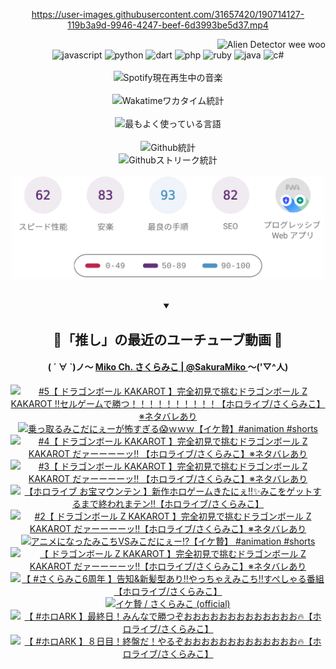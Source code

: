 <!-- START: HERO IMAGE GIF ////////// ////////// ////////// -->
<!-- <img src="@/../assets/img/gaming/ghost-of-tsushima.gif" width="100%"  alt="nellyXinwei's Hero Gif Image"/> -->
<!-- END: HERO IMAGE GIF ////////// ////////// ////////// -->

<div align="center" >  
  
<!-- START:ワンピース 第1015話「ルフィはRED ROCを使う」 -->
<https://user-images.githubusercontent.com/31657420/190714127-119b3a9d-9946-4247-beef-6d3993be5d37.mp4>
<!-- END:ワンピース 第1015話「ルフィはRED ROCを使う」 -->

<!-- START:VISITOR COUNTER -->
<div width="100%" align="right">
<img src="https://komarev.com/ghpvc/?username=nellyXinwei&label=🛸&color=grey&style=for-the-badge&labelcolor=ffffff" alt="Alien Detector wee woo"/>
</div>
<!-- END:VISITOR COUNTER -->

<!-- START: PROGRAMMING LANGUAGES -->
<!-- 色彩 Color Scheme:
#961E3A, #8A0D42, #5A0640, #4F265E, #2B355A, #3E759B, #CC4246,
#BB2649, #AD1052, #700750, #633075, #364270, #4E92C2, #FF5357
Sauce: https://www.webcreatorbox.com/inspiration/pantone-2023
-->

<img src="https://img.shields.io/badge/javascript%20-%23BB2649.svg?&style=for-the-badge&logo=javascript&logoColor=white&labelColor=961E3A" alt="javascript"/>
<img src="https://img.shields.io/badge/python%20-%23AD1052.svg?&style=for-the-badge&logo=python&logoColor=white&labelColor=8A0D42" alt="python" />
<img src="https://img.shields.io/badge/dart%20-%23700750.svg?&style=for-the-badge&logo=dart&logoColor=white&labelColor=5A0640" alt="dart"/>
<img src="https://img.shields.io/badge/php%20-%23633075.svg?&style=for-the-badge&logo=php&logoColor=white&labelColor=4F265E" alt="php"/>
<img src="https://img.shields.io/badge/ruby%20-%23364270.svg?&style=for-the-badge&logo=ruby&logoColor=white&labelColor=2B355A" alt="ruby"/>
<img src="https://img.shields.io/badge/java%20-%234E92C2.svg?&style=for-the-badge&logo=openjdk&logoColor=white&labelColor=3E759B" alt="java"/>
<img src="https://img.shields.io/badge/c%23-%23FF5357.svg?style=for-the-badge&logo=c-sharp&logoColor=white&labelColor=CC4246" alt="c#"/>  
<!-- END: PROGRAMMING LANGUAGES -->

<br>
<br>

<!-- START: MUSIC STATUS -->
  <!-- <a href="https://newojima-gsrs-20220114.vercel.app/api/now-playing?open">
    <img src="https://newojima-gsrs-20220114.vercel.app/api/now-playing" alt="Spotify現在再生中の音楽">
  </a> -->
  <img src="https://newojima-grss-20230114.vercel.app/api/spotify?border_color=transparent" alt="Spotify現在再生中の音楽" width="280px">
<!-- END: MUSIC STATUS -->

<br>
<br>

<!-- START: GITHUB STATUS -->
<!-- 色彩 Color Scheme:  #BB2649, #AD1052, #700750, #633075 -->
<img align="center" src="https://newojima-grs-20230109.vercel.app/api/wakatime?username=newojima&layout=compact&langs_count=10&locale=ja&hide_title=false&title_color=fff&hide_border=true&text_color=fff&bg_color=BB2649,BB2649,633075,633075&hide=other,css,html,bash,xml,git%20config,makefile,properties,yaml,markdown,text,json,jsx" alt="Wakatimeワカタイム統計" width="500px"/>

<br>
<br>

<!-- 色彩 Color Scheme:  #633075, #364270, #4E92C2 -->
  <img align="center" src="https://newojima-grs-20230109.vercel.app/api/top-langs?username=newojima&layout=compact&text_color=fff&icon_color=fff&hide_border=true&&locale=ja&hide_title=false&title_color=fff&include_all_commits=true&card_width=445&langs_count=11&hide=c%23,powershell,shaderlab,hlsl,makefile,jupyter%20notebook,python,html,css,shell,batchfile,less,liquid,hack,scss&bg_color=4F265E,633075,4E92C2" alt="最もよく使っている言語" width="500px"/>

<br>
<br>

<!-- 色彩 Color Scheme:  #4E92C2, #FF5357 -->
  <img align="center" src="https://newojima-grs-20230109.vercel.app/api?username=newojima&rank_icon=github&show_icons=true&&locale=ja&title_color=fff&text_color=fff&icon_color=fff&hide_border=true&hide_title=false&count_private=true&include_all_commits=true&card_width=495&disable_animations=true&bg_color=4E92C2,4E92C2,FF5357" alt="Github統計" width="500px"/>

<br>

<img align="center" src="https://streak-stats.demolab.com?user=newojima&theme=dark&hide_border=true&locale=ja&ring=BB2649&stroke=222222&background=151515&sideLabels=BB2649&currStreakLabel=ffffff&border=BB2649&fire=FF5357&currStreakNum=ffffff&sideNums=FF5357&dates=ffffff" alt="Githubストリーク統計" width="500px"/>

<br>
<br>

  <img align="center" width="500px" src="@/../assets/img/page-insights.svg" alt="Githubページの洞察"/>
  
</div>
<!-- END: GITHUB STATUS -->

<br>
<br>

<div align="center">
<details open>
  <summary>

  </summary>

  <h2 align="center">🌸「推し」の最近のユーチューブ動画 🌸</h2>
  <h4>
  ( ´ ∀ `)ノ～ 
  <a href="https://www.youtube.com/@SakuraMiko">Miko Ch. さくらみこ | @SakuraMiko
  </a>
   ～('▽^人)
  </h4>

  <!-- BEGIN YOUTUBE-CARDS -->
<a href="https://www.youtube.com/watch?v=O2qSZpkNbGs"><img src="https://ytcards.demolab.com/?id=O2qSZpkNbGs&title=%235%E3%80%90+%E3%83%89%E3%83%A9%E3%82%B4%E3%83%B3%E3%83%9C%E3%83%BC%E3%83%AB+KAKAROT+%E3%80%91%E5%AE%8C%E5%85%A8%E5%88%9D%E8%A6%8B%E3%81%A7%E6%8C%91%E3%82%80%E3%83%89%E3%83%A9%E3%82%B4%E3%83%B3%E3%83%9C%E3%83%BC%E3%83%AB+Z+KAKAROT+%E2%80%BC%E3%82%BB%E3%83%AB%E3%82%B2%E3%83%BC%E3%83%A0%E3%81%A7%E5%8B%9D%E3%81%A4%EF%BC%81%EF%BC%81%EF%BC%81%EF%BC%81%EF%BC%81%EF%BC%81%EF%BC%81%EF%BC%81%EF%BC%81%EF%BC%81%E3%80%90%E3%83%9B%E3%83%AD%E3%83%A9%E3%82%A4%E3%83%96%2F%E3%81%95%E3%81%8F%E3%82%89%E3%81%BF%E3%81%93%E3%80%91%E2%80%BB%E3%83%8D%E3%82%BF%E3%83%90%E3%83%AC%E3%81%82%E3%82%8A&lang=ja&timestamp=1723108124&background_color=%230d1117&title_color=%23ffffff&stats_color=%23dedede&max_title_lines=1&width=187&border_radius=5&duration=0" alt="#5【 ドラゴンボール KAKAROT 】完全初見で挑むドラゴンボール Z KAKAROT ‼セルゲームで勝つ！！！！！！！！！！【ホロライブ/さくらみこ】※ネタバレあり" title="#5【 ドラゴンボール KAKAROT 】完全初見で挑むドラゴンボール Z KAKAROT ‼セルゲームで勝つ！！！！！！！！！！【ホロライブ/さくらみこ】※ネタバレあり"></a>
<a href="https://www.youtube.com/watch?v=zJMPfE2R728"><img src="https://ytcards.demolab.com/?id=zJMPfE2R728&title=%E4%B9%97%E3%81%A3%E5%8F%96%E3%82%8B%E3%81%BF%E3%81%93%E3%81%A0%E3%81%AB%E3%81%87%E3%83%BC%E3%81%8C%E6%80%96%E3%81%99%E3%81%8E%E3%82%8B%F0%9F%98%B1%EF%BD%97%EF%BD%97%EF%BD%97%E3%80%90%E3%82%A4%E3%82%B1%E8%B4%84%E3%80%91%23animation+%23shorts&lang=ja&timestamp=1723111359&background_color=%230d1117&title_color=%23ffffff&stats_color=%23dedede&max_title_lines=1&width=187&border_radius=5&duration=18" alt="乗っ取るみこだにぇーが怖すぎる😱ｗｗｗ【イケ贄】#animation #shorts" title="乗っ取るみこだにぇーが怖すぎる😱ｗｗｗ【イケ贄】#animation #shorts"></a>
<a href="https://www.youtube.com/watch?v=IZbqvGgMgHk"><img src="https://ytcards.demolab.com/?id=IZbqvGgMgHk&title=%234%E3%80%90+%E3%83%89%E3%83%A9%E3%82%B4%E3%83%B3%E3%83%9C%E3%83%BC%E3%83%AB+KAKAROT+%E3%80%91%E5%AE%8C%E5%85%A8%E5%88%9D%E8%A6%8B%E3%81%A7%E6%8C%91%E3%82%80%E3%83%89%E3%83%A9%E3%82%B4%E3%83%B3%E3%83%9C%E3%83%BC%E3%83%AB+Z+KAKAROT+%E3%81%A0%E3%82%A1%E3%83%BC%E3%83%BC%E3%83%BC%E3%83%BC%E3%83%83%E2%80%BC+%E3%80%90%E3%83%9B%E3%83%AD%E3%83%A9%E3%82%A4%E3%83%96%2F%E3%81%95%E3%81%8F%E3%82%89%E3%81%BF%E3%81%93%E3%80%91%E2%80%BB%E3%83%8D%E3%82%BF%E3%83%90%E3%83%AC%E3%81%82%E3%82%8A&lang=ja&timestamp=1722962586&background_color=%230d1117&title_color=%23ffffff&stats_color=%23dedede&max_title_lines=1&width=187&border_radius=5&duration=14287" alt="#4【 ドラゴンボール KAKAROT 】完全初見で挑むドラゴンボール Z KAKAROT だァーーーーッ‼ 【ホロライブ/さくらみこ】※ネタバレあり" title="#4【 ドラゴンボール KAKAROT 】完全初見で挑むドラゴンボール Z KAKAROT だァーーーーッ‼ 【ホロライブ/さくらみこ】※ネタバレあり"></a>
<a href="https://www.youtube.com/watch?v=MQP1TDxzsc8"><img src="https://ytcards.demolab.com/?id=MQP1TDxzsc8&title=%233%E3%80%90+%E3%83%89%E3%83%A9%E3%82%B4%E3%83%B3%E3%83%9C%E3%83%BC%E3%83%AB+KAKAROT+%E3%80%91%E5%AE%8C%E5%85%A8%E5%88%9D%E8%A6%8B%E3%81%A7%E6%8C%91%E3%82%80%E3%83%89%E3%83%A9%E3%82%B4%E3%83%B3%E3%83%9C%E3%83%BC%E3%83%AB+Z+KAKAROT+%E3%81%A0%E3%82%A1%E3%83%BC%E3%83%BC%E3%83%BC%E3%83%BC%E3%83%83%E2%80%BC+%E3%80%90%E3%83%9B%E3%83%AD%E3%83%A9%E3%82%A4%E3%83%96%2F%E3%81%95%E3%81%8F%E3%82%89%E3%81%BF%E3%81%93%E3%80%91%E2%80%BB%E3%83%8D%E3%82%BF%E3%83%90%E3%83%AC%E3%81%82%E3%82%8A&lang=ja&timestamp=1722874518&background_color=%230d1117&title_color=%23ffffff&stats_color=%23dedede&max_title_lines=1&width=187&border_radius=5&duration=13519" alt="#3【 ドラゴンボール KAKAROT 】完全初見で挑むドラゴンボール Z KAKAROT だァーーーーッ‼ 【ホロライブ/さくらみこ】※ネタバレあり" title="#3【 ドラゴンボール KAKAROT 】完全初見で挑むドラゴンボール Z KAKAROT だァーーーーッ‼ 【ホロライブ/さくらみこ】※ネタバレあり"></a>
<a href="https://www.youtube.com/watch?v=fV2aHqlCT40"><img src="https://ytcards.demolab.com/?id=fV2aHqlCT40&title=%E3%80%90%E3%83%9B%E3%83%AD%E3%83%A9%E3%82%A4%E3%83%96+%E3%81%8A%E5%AE%9D%E3%83%9E%E3%82%A6%E3%83%B3%E3%83%86%E3%83%B3+%E3%80%91%E6%96%B0%E4%BD%9C%E3%83%9B%E3%83%AD%E3%82%B2%E3%83%BC%E3%83%A0%E3%81%8D%E3%81%9F%E3%81%AB%E3%81%87%E2%80%BC%E2%9C%A8%E3%81%BF%E3%81%93%E3%82%92%E3%82%B2%E3%83%83%E3%83%88%E3%81%99%E3%82%8B%E3%81%BE%E3%81%A7%E7%B5%82%E3%82%8F%E3%82%8C%E3%81%BE%E3%83%86%E3%83%B3%E2%80%BC%E3%80%90%E3%83%9B%E3%83%AD%E3%83%A9%E3%82%A4%E3%83%96%2F%E3%81%95%E3%81%8F%E3%82%89%E3%81%BF%E3%81%93%E3%80%91&lang=ja&timestamp=1722788203&background_color=%230d1117&title_color=%23ffffff&stats_color=%23dedede&max_title_lines=1&width=187&border_radius=5&duration=10877" alt="【ホロライブ お宝マウンテン 】新作ホロゲームきたにぇ‼✨みこをゲットするまで終われまテン‼【ホロライブ/さくらみこ】" title="【ホロライブ お宝マウンテン 】新作ホロゲームきたにぇ‼✨みこをゲットするまで終われまテン‼【ホロライブ/さくらみこ】"></a>
<a href="https://www.youtube.com/watch?v=18lmuko9VTg"><img src="https://ytcards.demolab.com/?id=18lmuko9VTg&title=%232%E3%80%90+%E3%83%89%E3%83%A9%E3%82%B4%E3%83%B3%E3%83%9C%E3%83%BC%E3%83%AB+Z+KAKAROT+%E3%80%91%E5%AE%8C%E5%85%A8%E5%88%9D%E8%A6%8B%E3%81%A7%E6%8C%91%E3%82%80%E3%83%89%E3%83%A9%E3%82%B4%E3%83%B3%E3%83%9C%E3%83%BC%E3%83%AB+Z+KAKAROT+%E3%81%A0%E3%82%A1%E3%83%BC%E3%83%BC%E3%83%BC%E3%83%BC%E3%83%83%E2%80%BC%E3%80%90%E3%83%9B%E3%83%AD%E3%83%A9%E3%82%A4%E3%83%96%2F%E3%81%95%E3%81%8F%E3%82%89%E3%81%BF%E3%81%93%E3%80%91%E2%80%BB%E3%83%8D%E3%82%BF%E3%83%90%E3%83%AC%E3%81%82%E3%82%8A&lang=ja&timestamp=1722703409&background_color=%230d1117&title_color=%23ffffff&stats_color=%23dedede&max_title_lines=1&width=187&border_radius=5&duration=19259" alt="#2【 ドラゴンボール Z KAKAROT 】完全初見で挑むドラゴンボール Z KAKAROT だァーーーーッ‼【ホロライブ/さくらみこ】※ネタバレあり" title="#2【 ドラゴンボール Z KAKAROT 】完全初見で挑むドラゴンボール Z KAKAROT だァーーーーッ‼【ホロライブ/さくらみこ】※ネタバレあり"></a>
<a href="https://www.youtube.com/watch?v=XRTNNmhz38g"><img src="https://ytcards.demolab.com/?id=XRTNNmhz38g&title=%E3%82%A2%E3%83%8B%E3%83%A1%E3%81%AB%E3%81%AA%E3%81%A3%E3%81%9F%E3%81%BF%E3%81%93%E3%81%A1VS%E3%81%BF%E3%81%93%E3%81%A0%E3%81%AB%E3%81%87%E3%83%BC%E2%81%89%EF%B8%8F%E3%80%90%E3%82%A4%E3%82%B1%E8%B4%84%E3%80%91+%23animation+%23shorts&lang=ja&timestamp=1722654018&background_color=%230d1117&title_color=%23ffffff&stats_color=%23dedede&max_title_lines=1&width=187&border_radius=5&duration=31" alt="アニメになったみこちVSみこだにぇー⁉️【イケ贄】 #animation #shorts" title="アニメになったみこちVSみこだにぇー⁉️【イケ贄】 #animation #shorts"></a>
<a href="https://www.youtube.com/watch?v=Sydx8qcvQAE"><img src="https://ytcards.demolab.com/?id=Sydx8qcvQAE&title=%E3%80%90+%E3%83%89%E3%83%A9%E3%82%B4%E3%83%B3%E3%83%9C%E3%83%BC%E3%83%AB+Z+KAKAROT+%E3%80%91%E5%AE%8C%E5%85%A8%E5%88%9D%E8%A6%8B%E3%81%A7%E6%8C%91%E3%82%80%E3%83%89%E3%83%A9%E3%82%B4%E3%83%B3%E3%83%9C%E3%83%BC%E3%83%AB+Z+KAKAROT+%E3%81%A0%E3%82%A1%E3%83%BC%E3%83%BC%E3%83%BC%E3%83%BC%E3%83%83%E2%80%BC%E3%80%90%E3%83%9B%E3%83%AD%E3%83%A9%E3%82%A4%E3%83%96%2F%E3%81%95%E3%81%8F%E3%82%89%E3%81%BF%E3%81%93%E3%80%91%E2%80%BB%E3%83%8D%E3%82%BF%E3%83%90%E3%83%AC%E3%81%82%E3%82%8A&lang=ja&timestamp=1722613324&background_color=%230d1117&title_color=%23ffffff&stats_color=%23dedede&max_title_lines=1&width=187&border_radius=5&duration=15971" alt="【 ドラゴンボール Z KAKAROT 】完全初見で挑むドラゴンボール Z KAKAROT だァーーーーッ‼【ホロライブ/さくらみこ】※ネタバレあり" title="【 ドラゴンボール Z KAKAROT 】完全初見で挑むドラゴンボール Z KAKAROT だァーーーーッ‼【ホロライブ/さくらみこ】※ネタバレあり"></a>
<a href="https://www.youtube.com/watch?v=EDfGv-VSZsk"><img src="https://ytcards.demolab.com/?id=EDfGv-VSZsk&title=%E3%80%90+%23%E3%81%95%E3%81%8F%E3%82%89%E3%81%BF%E3%81%936%E5%91%A8%E5%B9%B4+%E3%80%91%E5%91%8A%E7%9F%A5%26%E6%96%B0%E9%AB%AA%E5%9E%8B%E3%81%82%E3%82%8A%E2%80%BC%E3%82%84%E3%81%A3%E3%81%A1%E3%82%83%E3%81%88%E3%81%BF%E3%81%93%E3%81%A1%E2%80%BC%E3%81%99%E3%81%BA%E3%81%97%E3%82%83%E3%82%8B%E7%95%AA%E7%B5%84%E3%80%90%E3%83%9B%E3%83%AD%E3%83%A9%E3%82%A4%E3%83%96%2F%E3%81%95%E3%81%8F%E3%82%89%E3%81%BF%E3%81%93%E3%80%91&lang=ja&timestamp=1722523389&background_color=%230d1117&title_color=%23ffffff&stats_color=%23dedede&max_title_lines=1&width=187&border_radius=5&duration=7113" alt="【 #さくらみこ6周年 】告知&新髪型あり‼やっちゃえみこち‼すぺしゃる番組【ホロライブ/さくらみこ】" title="【 #さくらみこ6周年 】告知&新髪型あり‼やっちゃえみこち‼すぺしゃる番組【ホロライブ/さくらみこ】"></a>
<a href="https://www.youtube.com/watch?v=Q2b8Zsui_0Y"><img src="https://ytcards.demolab.com/?id=Q2b8Zsui_0Y&title=%E3%82%A4%E3%82%B1%E8%B4%84++%2F+%E3%81%95%E3%81%8F%E3%82%89%E3%81%BF%E3%81%93++%28official%29&lang=ja&timestamp=1722520806&background_color=%230d1117&title_color=%23ffffff&stats_color=%23dedede&max_title_lines=1&width=187&border_radius=5&duration=243" alt="イケ贄  / さくらみこ  (official)" title="イケ贄  / さくらみこ  (official)"></a>
<a href="https://www.youtube.com/watch?v=TkSTF2_AJWY"><img src="https://ytcards.demolab.com/?id=TkSTF2_AJWY&title=%E3%80%90+%23%E3%83%9B%E3%83%ADARK+%E3%80%91%E6%9C%80%E7%B5%82%E6%97%A5%EF%BC%81%E3%81%BF%E3%82%93%E3%81%AA%E3%81%A7%E5%8B%9D%E3%81%A4%E3%81%9E%E3%81%8A%E3%81%8A%E3%81%8A%E3%81%8A%E3%81%8A%E3%81%8A%E3%81%8A%E3%81%8A%E3%81%8A%E3%81%8A%E3%81%8A%E3%81%8A%E3%81%8A%F0%9F%94%A5%E3%80%90%E3%83%9B%E3%83%AD%E3%83%A9%E3%82%A4%E3%83%96%2F%E3%81%95%E3%81%8F%E3%82%89%E3%81%BF%E3%81%93%E3%80%91&lang=ja&timestamp=1722441965&background_color=%230d1117&title_color=%23ffffff&stats_color=%23dedede&max_title_lines=1&width=187&border_radius=5&duration=20751" alt="【 #ホロARK 】最終日！みんなで勝つぞおおおおおおおおおおおおお🔥【ホロライブ/さくらみこ】" title="【 #ホロARK 】最終日！みんなで勝つぞおおおおおおおおおおおおお🔥【ホロライブ/さくらみこ】"></a>
<a href="https://www.youtube.com/watch?v=h9ZStIXLSpA"><img src="https://ytcards.demolab.com/?id=h9ZStIXLSpA&title=%E3%80%90+%23%E3%83%9B%E3%83%ADARK+%E3%80%91%EF%BC%98%E6%97%A5%E7%9B%AE%EF%BC%81%E7%B5%82%E7%9B%A4%E3%81%A0%EF%BC%81%E3%82%84%E3%82%8B%E3%81%9E%E3%81%8A%E3%81%8A%E3%81%8A%E3%81%8A%E3%81%8A%E3%81%8A%E3%81%8A%E3%81%8A%E3%81%8A%E3%81%8A%E3%81%8A%E3%81%8A%E3%81%8A%F0%9F%94%A5%E3%80%90%E3%83%9B%E3%83%AD%E3%83%A9%E3%82%A4%E3%83%96%2F%E3%81%95%E3%81%8F%E3%82%89%E3%81%BF%E3%81%93%E3%80%91&lang=ja&timestamp=1722375334&background_color=%230d1117&title_color=%23ffffff&stats_color=%23dedede&max_title_lines=1&width=187&border_radius=5&duration=23040" alt="【 #ホロARK 】８日目！終盤だ！やるぞおおおおおおおおおおおおお🔥【ホロライブ/さくらみこ】" title="【 #ホロARK 】８日目！終盤だ！やるぞおおおおおおおおおおおおお🔥【ホロライブ/さくらみこ】"></a>
<!-- END YOUTUBE-CARDS -->

</div>
  
</details>
